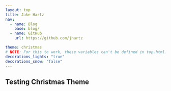 ```yaml
---
layout: top
title: Jake Hartz
nav:
  - name: Blog
    base: blog/
  - name: GitHub
    url: https://github.com/jhartz

theme: christmas
# NOTE: For this to work, these variables can't be defined in top.html.
decorations_lights: "true"
decorations_snow: "false"
---
```

## Testing Christmas Theme
